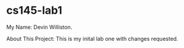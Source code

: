 # cs145-lab1

My Name: Devin Williston.

About This Project: This is my inital lab one with changes requested.